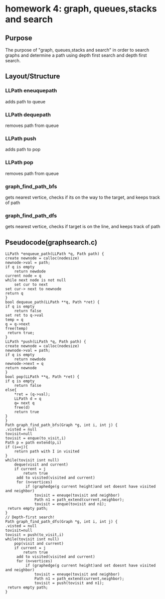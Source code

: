 # homework 4: graph, queues,stacks and search
## Purpose
The purpose of "graph, queues,stacks and search" in order to search graphs and determine a path using depth first search and depth first search.

## Layout/Structure

### LLPath eneuquepath

adds path to queue

### LLPath dequepath

removes path from queue

### LLPath push

adds path to pop

### LLPath pop

removes path from queue

### graph_find_path_bfs

gets nearest vertice, checks if its on the way to the target, and keeps track of path

### graph_find_path_dfs

gets nearest vertice, checks if target is on the line, and keeps track of path

## Pseudocode(graphsearch.c) 
```
LLPath *enqueue_path(LLPath *q, Path path) {
create newnode = calloc(nodesize)
newnode->val = path;
if q is empty
	return newdode
current node = q
while next node is not null
	set cur to next
set cur-> next to newnode
return q
}
bool dequeue_path(LLPath **q, Path *ret) {
if q is empty
	return false
set ret to q->val
temp = q
q = q->next
free(temp)
 return true;
}
LLPath *push(LLPath *q, Path path) {
create newnode = calloc(nodesize)
newnode->val = path;
if q is empty
	return newdode
newnode->next = q
return newnode
}
bool pop(LLPath **q, Path *ret) {
if q is empty
	return false
else{
	*ret = (q->val);
	LLPath d = q
	q= next q
	free(d)
	return true
}
}
Path graph_find_path_bfs(Graph *g, int i, int j) {
.visted = null
tovisit=null
tovisit = enque(to_visit,i)
Path p = path extend(p,i)
if (i==j){
	return path with I in visited
}
while(tovisit isnt null)
	deque(visit and current)
	if current = j
		return true
	 add to visited(visited and current)
	 for (n<vertices)
		 if (graphedge(g current height)and set doesnt have visited and neighbor)
			 tovisit = eneuqe(tovisit and neighbor)
			 Path n1 = path_extend(current,neighbor);
			 tovisit = enque(tovisit and n1);
 return empty path;
}
// Depth-first search!
Path graph_find_path_dfs(Graph *g, int i, int j) {
.visted = null
tovisit=null
tovisit = push(to_visit,i)
while(tovisit isnt null)
	pop(visit and current)
	if current = j
		return true
	 add to visited(visited and current)
	 for (n<vertices)
		 if (graphedge(g current height)and set doesnt have visited and neighbor)
			 tovisit = eneuqe(tovisit and neighbor)
			 Path n1 = path_extend(current,neighbor);
			 tovisit = push(tovisit and n1);
 return empty path;
}
```

